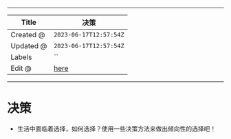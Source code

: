 -----

| Title     | 决策                                              |
| --------- | ----------------------------------------------- |
| Created @ | `2023-06-17T12:57:54Z`                          |
| Updated @ | `2023-06-17T12:57:54Z`                          |
| Labels    | \`\`                                            |
| Edit @    | [here](https://github.com/junxnone/s/issues/21) |

-----

# 决策

  - 生活中面临着选择，如何选择？使用一些决策方法来做出倾向性的选择吧！

